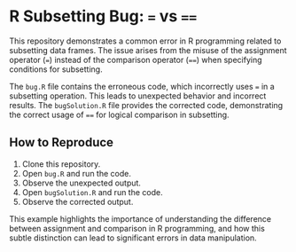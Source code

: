 # R Subsetting Bug: `=` vs `==`

This repository demonstrates a common error in R programming related to subsetting data frames. The issue arises from the misuse of the assignment operator (`=`) instead of the comparison operator (`==`) when specifying conditions for subsetting. 

The `bug.R` file contains the erroneous code, which incorrectly uses `=` in a subsetting operation. This leads to unexpected behavior and incorrect results. The `bugSolution.R` file provides the corrected code, demonstrating the correct usage of `==` for logical comparison in subsetting.

## How to Reproduce

1. Clone this repository.
2. Open `bug.R` and run the code.
3. Observe the unexpected output.
4. Open `bugSolution.R` and run the code.
5. Observe the corrected output.

This example highlights the importance of understanding the difference between assignment and comparison in R programming, and how this subtle distinction can lead to significant errors in data manipulation.
